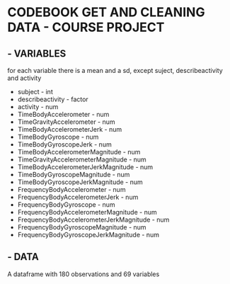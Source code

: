 # CODEBOOK GET AND CLEANING DATA - COURSE PROJECT

## - VARIABLES

for each variable there is a mean and a sd, except suject, describeactivity and activity 

* subject - int 
* describeactivity - factor 
* activity - num 
* TimeBodyAccelerometer - num
* TimeGravityAccelerometer - num
* TimeBodyAccelerometerJerk - num
* TimeBodyGyroscope - num
* TimeBodyGyroscopeJerk - num
* TimeBodyAccelerometerMagnitude - num
* TimeGravityAccelerometerMagnitude - num
* TimeBodyAccelerometerJerkMagnitude - num
* TimeBodyGyroscopeMagnitude - num
* TimeBodyGyroscopeJerkMagnitude - num
* FrequencyBodyAccelerometer - num
* FrequencyBodyAccelerometerJerk - num
* FrequencyBodyGyroscope - num
* FrequencyBodyAccelerometerMagnitude - num
* FrequencyBodyAccelerometerJerkMagnitude - num
* FrequencyBodyGyroscopeMagnitude - num
* FrequencyBodyGyroscopeJerkMagnitude - num

## - DATA
A dataframe with 180 observations and 69 variables